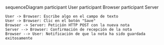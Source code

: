 sequenceDiagram
    participant User
    participant Browser
    participant Server

    User -> Browser: Escribe algo en el campo de texto
    User -> Browser: Clic en el botón "Save"
    Browser -> Server: Petición HTTP POST con la nueva nota
    Server --> Browser: Confirmación de recepción de la nota
    Browser --> User: Notificación de que la nota ha sido guardada exitosamente

